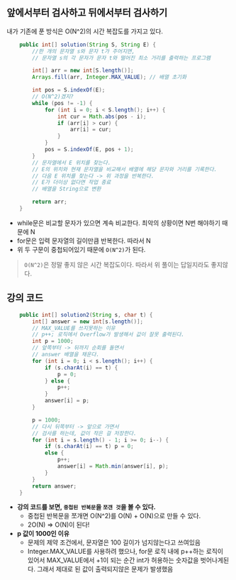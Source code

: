 ## 앞에서부터 검사하고 뒤에서부터 검사하기
내가 기존에 푼 방식은 O(N^2)의 시간 복잡도를 가지고 있다.
```java
    public int[] solution(String S, String E) {
        //한 개의 문자열 s와 문자 t가 주어지면,
        // 문자열 s의 각 문자가 문자 t와 떨어진 최소 거리를 출력하는 프로그램

        int[] arr = new int[S.length()];
        Arrays.fill(arr, Integer.MAX_VALUE); // 배열 초기화

        int pos = S.indexOf(E);
        // O(N^2)겠지?
        while (pos != -1) {
            for (int i = 0; i < S.length(); i++) {
                int cur = Math.abs(pos - i);
                if (arr[i] > cur) {
                    arr[i] = cur;
                }
            }
            pos = S.indexOf(E, pos + 1);
        }
        // 문자열에서 E 위치를 찾는다.
        // E의 위치와 현재 문자열을 비교해서 배열에 해당 문자와 거리를 기록한다.
        // 다음 E 위치를 찾는다 -> 위 과정을 반복한다.
        // E가 더이상 없다면 작업 종료
        // 배열을 String으로 변환

        return arr;
    }
```
- while문은 비교할 문자가 있으면 계속 비교한다. 최악의 상황이면 N번 해야하기 때문에 N
- for문은 입력 문자열의 길이만큼 반복한다. 따라서 N
- 위 두 구문이 중첩되어있기 때문에 `O(N^2)`가 된다.

> `O(N^2)`은 정말 좋지 않은 시간 복잡도이다. 따라서 위 풀이는 답일지라도 좋지않다.

## 강의 코드
```java
    public int[] solution2(String s, char t) {
        int[] answer = new int[s.length()];
        // MAX_VALUE를 쓰지못하는 이유
        // p++; 로직에서 Overflow가 발생해서 값이 잘못 출력된다.
        int p = 1000;
        // 앞쪽부터 -> 뒤까지 순회를 돌면서
        // answer 배열을 채운다.
        for (int i = 0; i < s.length(); i++) {
            if (s.charAt(i) == t) {
                p = 0;
            } else {
                p++;
            }
            answer[i] = p;
        }

        p = 1000;
        // 다시 뒤쪽부터 -> 앞으로 가면서
        // 검사를 하는데, 값이 작은 걸 저장한다.
        for (int i = s.length() - 1; i >= 0; i--) {
            if (s.charAt(i) == t) p = 0;
            else {
                p++;
                answer[i] = Math.min(answer[i], p);
            }
        }
        return answer;
    }
```
- **강의 코드를 보면, `중첩된 반복문`을 `쪼갠 것`을 볼 수 있다.**
  - 중첩된 반복문을 쪼개면 O(N^2)를 O(N) + O(N)으로 만들 수 있다.
  - 2O(N) => O(N)이 된다!
- **p 값이 1000인 이유**
  - 문제의 제약 조건에서, 문자열은 100 길이가 넘지않는다고 쓰여있음
  - Integer.MAX_VALUE를 사용하려 했으나, for문 로직 내에 p++하는 로직이 있어서 MAX_VALUE에서 +1이 되는 순간 int가 허용하는 숫자값을 벗어나게된다.
  그래서 제대로 된 값이 출력되지않은 문제가 발생했음
